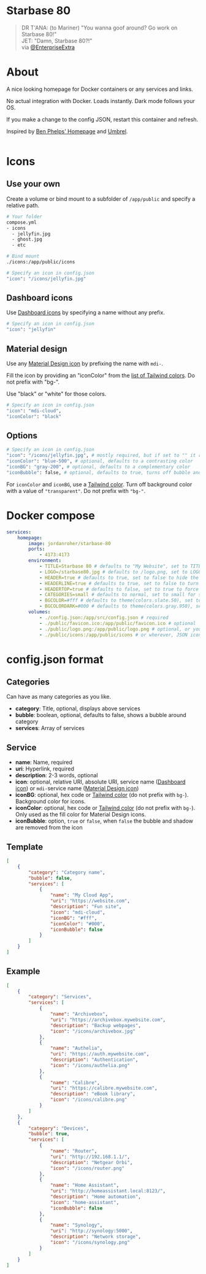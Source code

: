 # Starbase 80

> DR T'ANA: (to Mariner) "You wanna goof around? Go work on Starbase 80!"<br />
> JET: "Damn, Starbase 80?!"<br />
> via [@EnterpriseExtra](https://twitter.com/EnterpriseExtra/status/1304161631451004928)

# About

A nice looking homepage for Docker containers or any services and links.

No actual integration with Docker. Loads instantly. Dark mode follows your OS.

If you make a change to the config JSON, restart this container and refresh.

Inspired by [Ben Phelps' Homepage](https://gethomepage.dev/) and [Umbrel](https://umbrel.com/).

<img src="./preview.jpg" alt="" />

# Icons

## Use your own

Create a volume or bind mount to a subfolder of `/app/public` and specify a relative path.

```bash
# Your folder
compose.yml
- icons
  - jellyfin.jpg
  - ghost.jpg
  - etc

# Bind mount
./icons:/app/public/icons

# Specify an icon in config.json
"icon": "/icons/jellyfin.jpg"
```

## Dashboard icons

Use [Dashboard icons](https://github.com/walkxcode/dashboard-icons) by specifying a name without any prefix.

```bash
# Specify an icon in config.json
"icon": "jellyfin"
```

## Material design

Use any [Material Design icon](https://icon-sets.iconify.design/mdi/) by prefixing the name with `mdi-`.

Fill the icon by providing an "iconColor" from the [list of Tailwind colors](https://tailwindcss.com/docs/background-color). Do not prefix with "bg-".

Use "black" or "white" for those colors.

```bash
# Specify an icon in config.json
"icon": "mdi-cloud",
"iconColor": "black"
```

## Options

```bash
# Specify an icon in config.json
"icon": "/icons/jellyfin.jpg", # mostly required, but if set to "" it removes the icon
"iconColor": "blue-500", # optional, defaults to a contrasting color
"iconBG": "gray-200", # optional, defaults to a complementary color
"iconBubble": false, # optional, defaults to true, turns off bubble and shadow when false
```

For `iconColor` and `iconBG`, use a [Tailwind color](https://tailwindcss.com/docs/background-color). Turn off background color with a value of `"transparent"`. Do not prefix with `"bg-"`.

# Docker compose

```yaml
services:
    homepage:
        image: jordanroher/starbase-80
        ports:
            - 4173:4173
        environment:
            - TITLE=Starbase 80 # defaults to "My Website", set to TITLE= to hide the title
            - LOGO=/starbase80.jpg # defaults to /logo.png, set to LOGO= to hide the logo
			- HEADER=true # defaults to true, set to false to hide the title and logo
			- HEADERLINE=true # defaults to true, set to false to turn off the header border line
			- HEADERTOP=true # defaults to false, set to true to force the header to always stay on top
			- CATEGORIES=small # defaults to normal, set to small for smaller, uppercase category labels
			- BGCOLOR=#fff # defaults to theme(colors.slate.50), set to any hex color or Tailwind color using the theme syntax
			- BGCOLORDARK=#000 # defaults to theme(colors.gray.950), set to any hex color or Tailwind color using the theme syntax
        volumes:
            - ./config.json:/app/src/config.json # required
            - ./public/favicon.ico:/app/public/favicon.ico # optional
            - ./public/logo.png:/app/public/logo.png # optional, or you can reference something in /icons
            - ./public/icons:/app/public/icons # or wherever, JSON icon paths are relative to /app/public
```

# config.json format

## Categories

Can have as many categories as you like.

-   **category**: Title, optional, displays above services
-   **bubble**: boolean, optional, defaults to false, shows a bubble around category
-   **services**: Array of services

## Service

-   **name**: Name, required
-   **uri**: Hyperlink, required
-   **description**: 2-3 words, optional
-   **icon**: optional, relative URI, absolute URI, service name ([Dashboard icon](https://github.com/walkxcode/dashboard-icons)) or `mdi-`service name ([Material Design icon](https://icon-sets.iconify.design/mdi/))
-   **iconBG**: optional, hex code or [Tailwind color](https://tailwindcss.com/docs/background-color) (do not prefix with `bg-`). Background color for icons.
-   **iconColor**: optional, hex code or [Tailwind color](https://tailwindcss.com/docs/background-color) (do not prefix with `bg-`). Only used as the fill color for Material Design icons.
-   **iconBubble**: option, `true` or `false`, when `false` the bubble and shadow are removed from the icon

## Template

```json
[
	{
		"category": "Category name",
		"bubble": false,
		"services": [
			{
				"name": "My Cloud App",
				"uri": "https://website.com",
				"description": "Fun site",
				"icon": "mdi-cloud",
				"iconBG": "#fff",
				"iconColor": "#000",
				"iconBubble": false
			}
		]
	}
]
```

## Example

```json
[
	{
		"category": "Services",
		"services": [
			{
				"name": "Archivebox",
				"uri": "https://archivebox.mywebsite.com",
				"description": "Backup webpages",
				"icon": "/icons/archivebox.jpg"
			},
			{
				"name": "Authelia",
				"uri": "https://auth.mywebsite.com",
				"description": "Authentication",
				"icon": "/icons/authelia.png"
			},
			{
				"name": "Calibre",
				"uri": "https://calibre.mywebsite.com",
				"description": "eBook library",
				"icon": "/icons/calibre.png"
			}
		]
	},
	{
		"category": "Devices",
		"bubble": true,
		"services": [
			{
				"name": "Router",
				"uri": "http://192.168.1.1/",
				"description": "Netgear Orbi",
				"icon": "/icons/router.png"
			},
			{
				"name": "Home Assistant",
				"uri": "http://homeassistant.local:8123/",
				"description": "Home automation",
				"icon": "home-assistant",
				"iconBubble": false
			},
			{
				"name": "Synology",
				"uri": "http://synology:5000",
				"description": "Network storage",
				"icon": "/icons/synology.png"
			}
		]
	}
]
```
